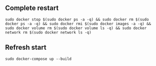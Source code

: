 ## Complete restart
```
sudo docker stop $(sudo docker ps -a -q) && sudo docker rm $(sudo docker ps -a -q) && sudo docker rmi $(sudo docker images -a -q) && sudo docker volume rm $(sudo docker volume ls -q) && sudo docker network rm $(sudo docker network ls -q)
```

## Refresh start
```
sudo docker-compose up --build
```